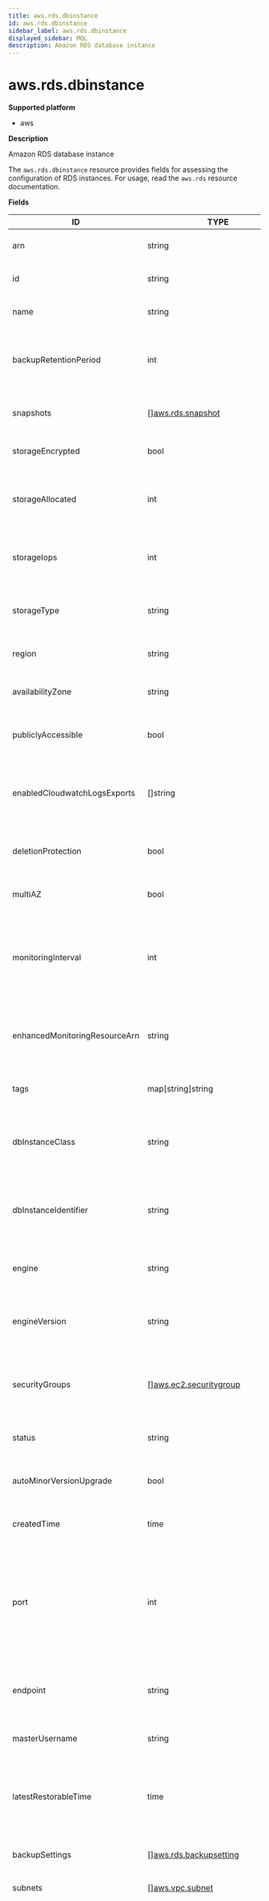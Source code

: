 ```yaml
---
title: aws.rds.dbinstance
id: aws.rds.dbinstance
sidebar_label: aws.rds.dbinstance
displayed_sidebar: MQL
description: Amazon RDS database instance
---
```


# aws.rds.dbinstance

**Supported platform**

- aws

**Description**

Amazon RDS database instance

The `aws.rds.dbinstance` resource provides fields for assessing the configuration of RDS instances. For usage, read the `aws.rds` resource documentation.

**Fields**

| ID                            | TYPE                                                                              | DESCRIPTION                                                                                                                                                                                                                                                                                                                                                                                                                                       |
| ----------------------------- | --------------------------------------------------------------------------------- | ------------------------------------------------------------------------------------------------------------------------------------------------------------------------------------------------------------------------------------------------------------------------------------------------------------------------------------------------------------------------------------------------------------------------------------------------- |
| arn                           | string                                                                            | ARN for the database instance                                                                                                                                                                                                                                                                                                                                                                                                                     |
| id                            | string                                                                            | Identifier for the database instance                                                                                                                                                                                                                                                                                                                                                                                                              |
| name                          | string                                                                            | Name of the database instance                                                                                                                                                                                                                                                                                                                                                                                                                     |
| backupRetentionPeriod         | int                                                                               | Number of days for which automated snapshots are retained                                                                                                                                                                                                                                                                                                                                                                                         |
| snapshots                     | &#91;&#93;[aws.rds.snapshot](aws.rds.snapshot.md)                                 | List of snapshots for the database instance                                                                                                                                                                                                                                                                                                                                                                                                       |
| storageEncrypted              | bool                                                                              | Whether the instance is encrypted                                                                                                                                                                                                                                                                                                                                                                                                                 |
| storageAllocated              | int                                                                               | The amount of storage, in GiB, provisioned on the instance                                                                                                                                                                                                                                                                                                                                                                                        |
| storageIops                   | int                                                                               | The storage IOPS provisioned on the instance                                                                                                                                                                                                                                                                                                                                                                                                      |
| storageType                   | string                                                                            | The type of storage provisioned on the instance                                                                                                                                                                                                                                                                                                                                                                                                   |
| region                        | string                                                                            | Region where the instance exists                                                                                                                                                                                                                                                                                                                                                                                                                  |
| availabilityZone              | string                                                                            | Availability zone where the instance exists                                                                                                                                                                                                                                                                                                                                                                                                       |
| publiclyAccessible            | bool                                                                              | Whether the instance is publicly accessible                                                                                                                                                                                                                                                                                                                                                                                                       |
| enabledCloudwatchLogsExports  | &#91;&#93;string                                                                  | List of log types the instance is configured to export to CloudWatch logs                                                                                                                                                                                                                                                                                                                                                                         |
| deletionProtection            | bool                                                                              | Whether deletion protection is enabled                                                                                                                                                                                                                                                                                                                                                                                                            |
| multiAZ                       | bool                                                                              | Whether the instance is a Multi-AZ deployment                                                                                                                                                                                                                                                                                                                                                                                                     |
| monitoringInterval            | int                                                                               | Interval, in seconds, between points when Enhanced Monitoring metrics are collected                                                                                                                                                                                                                                                                                                                                                               |
| enhancedMonitoringResourceArn | string                                                                            | ARN of the CloudWatch log stream that receives the enhanced monitoring metrics data                                                                                                                                                                                                                                                                                                                                                               |
| tags                          | map[string]string                                                                 | Tags for the database instance                                                                                                                                                                                                                                                                                                                                                                                                                    |
| dbInstanceClass               | string                                                                            | Name of the compute and memory capacity class of the database instance                                                                                                                                                                                                                                                                                                                                                                            |
| dbInstanceIdentifier          | string                                                                            | User-supplied unique key that identifies a database instance                                                                                                                                                                                                                                                                                                                                                                                      |
| engine                        | string                                                                            | Name of the database engine for this database instance                                                                                                                                                                                                                                                                                                                                                                                            |
| engineVersion                 | string                                                                            | The version of the database engine for this database instance                                                                                                                                                                                                                                                                                                                                                                                     |
| securityGroups                | &#91;&#93;[aws.ec2.securitygroup](aws.ec2.securitygroup.md)                       | List of VPC security group elements that the database instance belongs to                                                                                                                                                                                                                                                                                                                                                                         |
| status                        | string                                                                            | Current state of this database                                                                                                                                                                                                                                                                                                                                                                                                                    |
| autoMinorVersionUpgrade       | bool                                                                              | Whether minor version patches are applied automatically                                                                                                                                                                                                                                                                                                                                                                                           |
| createdTime                   | time                                                                              | The creation date of the RDS instance                                                                                                                                                                                                                                                                                                                                                                                                             |
| port                          | int                                                                               | The port that the database instance listens on. If the database instance is part of a DB cluster, this can be a different port than the DB cluster port.                                                                                                                                                                                                                                                                                          |
| endpoint                      | string                                                                            | The connection endpoint for the database instance                                                                                                                                                                                                                                                                                                                                                                                                 |
| masterUsername                | string                                                                            | The master username for the database instance                                                                                                                                                                                                                                                                                                                                                                                                     |
| latestRestorableTime          | time                                                                              | The latest time to which a database can be restored with point-in-time restore                                                                                                                                                                                                                                                                                                                                                                    |
| backupSettings                | &#91;&#93;[aws.rds.backupsetting](aws.rds.backupsetting.md)                       | Backup setting for the database instance                                                                                                                                                                                                                                                                                                                                                                                                          |
| subnets                       | &#91;&#93;[aws.vpc.subnet](aws.vpc.subnet.md)                                     | Subnet for the RDS instance                                                                                                                                                                                                                                                                                                                                                                                                                       |
| engineLifecycleSupport        | string                                                                            | The life cycle type for the database engine. By default, this value is set to `open-source-rds-extended-support`, which enrolls your DB engine into Amazon RDS Extended Support. At the end of standard support, you can avoid charges for Extended Support by setting the value to `open-source-rds-extended-support-disabled`. In this case, creating the DB engine will fail if the DB major version is past its end of standard support date. |
| certificateExpiresAt          | time                                                                              | Expiration date for the instance certificate                                                                                                                                                                                                                                                                                                                                                                                                      |
| certificateAuthority          | string                                                                            | ID of the Certificate Authority                                                                                                                                                                                                                                                                                                                                                                                                                   |
| iamDatabaseAuthentication     | bool                                                                              | Whether IAM database authentication is enabled                                                                                                                                                                                                                                                                                                                                                                                                    |
| customIamInstanceProfile      | string                                                                            | Assigned IAM instance profile                                                                                                                                                                                                                                                                                                                                                                                                                     |
| activityStreamMode            | string                                                                            | Mode of the database activity stream                                                                                                                                                                                                                                                                                                                                                                                                              |
| activityStreamStatus          | string                                                                            | Status of the database activity stream                                                                                                                                                                                                                                                                                                                                                                                                            |
| pendingMaintenanceActions     | &#91;&#93;[aws.rds.pendingMaintenanceAction](aws.rds.pendingmaintenanceaction.md) | List of pending maintenance actions for the database instance                                                                                                                                                                                                                                                                                                                                                                                     |
| networkType                   | string                                                                            | Network type of the DB instance                                                                                                                                                                                                                                                                                                                                                                                                                   |
